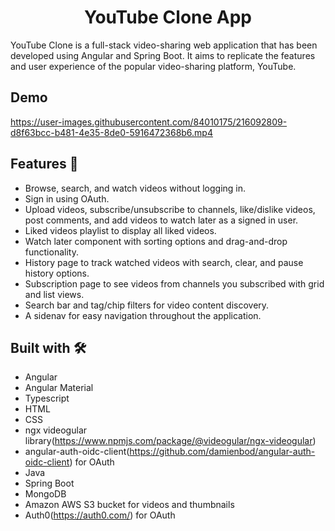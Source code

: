 <h1 align="center">YouTube Clone App </h1>
YouTube Clone is a full-stack video-sharing web application that has been developed using Angular and Spring Boot. It aims to replicate the features and user experience of the popular video-sharing platform, YouTube.

## Demo


https://user-images.githubusercontent.com/84010175/216092809-d8f63bcc-b481-4e35-8de0-5916472368b6.mp4


## Features 🚀

- Browse, search, and watch videos without logging in.
- Sign in using OAuth.
- Upload videos, subscribe/unsubscribe to channels, like/dislike videos, post comments, and add videos to watch later as a signed in user.
- Liked videos playlist to display all liked videos.
- Watch later component with sorting options and drag-and-drop functionality.
- History page to track watched videos with search, clear, and pause history options.
- Subscription page to see videos from channels you subscribed with grid and list views.
- Search bar and tag/chip filters for video content discovery.
- A sidenav for easy navigation throughout the application.

## Built with 🛠️

- Angular
- Angular Material
- Typescript
- HTML
- CSS
- ngx videogular library(https://www.npmjs.com/package/@videogular/ngx-videogular)
- angular-auth-oidc-client(https://github.com/damienbod/angular-auth-oidc-client) for OAuth
- Java
- Spring Boot
- MongoDB
- Amazon AWS S3 bucket for videos and thumbnails
- Auth0(https://auth0.com/) for OAuth
